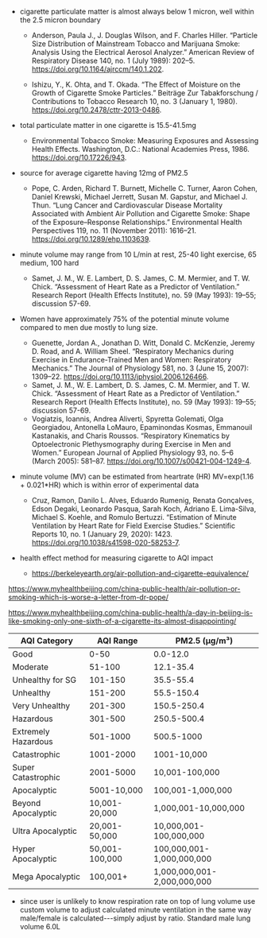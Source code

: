 - cigarette particulate matter is almost always below 1 micron, well within the 2.5 micron boundary

  - Anderson, Paula J., J. Douglas Wilson, and F. Charles Hiller. “Particle Size Distribution of Mainstream Tobacco and Marijuana Smoke: Analysis Using the Electrical Aerosol Analyzer.” American Review of Respiratory Disease 140, no. 1 (July 1989): 202–5. https://doi.org/10.1164/ajrccm/140.1.202.

  - Ishizu, Y., K. Ohta, and T. Okada. “The Effect of Moisture on the Growth of Cigarette Smoke Particles.” Beiträge Zur Tabakforschung / Contributions to Tobacco Research 10, no. 3 (January 1, 1980). https://doi.org/10.2478/cttr-2013-0486.

- total particulate matter in one cigarette is 15.5-41.5mg

  - Environmental Tobacco Smoke: Measuring Exposures and Assessing Health Effects. Washington, D.C.: National Academies Press, 1986. https://doi.org/10.17226/943.

- source for average cigarette having 12mg of PM2.5

  - Pope, C. Arden, Richard T. Burnett, Michelle C. Turner, Aaron Cohen, Daniel Krewski, Michael Jerrett, Susan M. Gapstur, and Michael J. Thun. “Lung Cancer and Cardiovascular Disease Mortality Associated with Ambient Air Pollution and Cigarette Smoke: Shape of the Exposure–Response Relationships.” Environmental Health Perspectives 119, no. 11 (November 2011): 1616–21. https://doi.org/10.1289/ehp.1103639.

- minute volume may range from 10 L/min at rest, 25-40 light exercise, 65 medium, 100 hard

  - Samet, J. M., W. E. Lambert, D. S. James, C. M. Mermier, and T. W. Chick. “Assessment of Heart Rate as a Predictor of Ventilation.” Research Report (Health Effects Institute), no. 59 (May 1993): 19–55; discussion 57-69.

- Women have approximately 75% of the potential minute volume compared to men due mostly to lung size.

  - Guenette, Jordan A., Jonathan D. Witt, Donald C. McKenzie, Jeremy D. Road, and A. William Sheel. “Respiratory Mechanics during Exercise in Endurance-Trained Men and Women: Respiratory Mechanics.” The Journal of Physiology 581, no. 3 (June 15, 2007): 1309–22. https://doi.org/10.1113/jphysiol.2006.126466.
  - Samet, J. M., W. E. Lambert, D. S. James, C. M. Mermier, and T. W. Chick. “Assessment of Heart Rate as a Predictor of Ventilation.” Research Report (Health Effects Institute), no. 59 (May 1993): 19–55; discussion 57-69.
  - Vogiatzis, Ioannis, Andrea Aliverti, Spyretta Golemati, Olga Georgiadou, Antonella LoMauro, Epaminondas Kosmas, Emmanouil Kastanakis, and Charis Roussos. “Respiratory Kinematics by Optoelectronic Plethysmography during Exercise in Men and Women.” European Journal of Applied Physiology 93, no. 5–6 (March 2005): 581–87. https://doi.org/10.1007/s00421-004-1249-4.

- minute volume (MV) can be estimated from heartrate (HR) MV=exp(1.16 + 0.021\*HR) which is within error of experimental data

  - Cruz, Ramon, Danilo L. Alves, Eduardo Rumenig, Renata Gonçalves, Edson Degaki, Leonardo Pasqua, Sarah Koch, Adriano E. Lima-Silva, Michael S. Koehle, and Romulo Bertuzzi. “Estimation of Minute Ventilation by Heart Rate for Field Exercise Studies.” Scientific Reports 10, no. 1 (January 29, 2020): 1423. https://doi.org/10.1038/s41598-020-58253-7.

- health effect method for measuring cigarette to AQI impact
  - https://berkeleyearth.org/air-pollution-and-cigarette-equivalence/

https://www.myhealthbeijing.com/china-public-health/air-pollution-or-smoking-which-is-worse-a-letter-from-dr-pope/

https://www.myhealthbeijing.com/china-public-health/a-day-in-beijing-is-like-smoking-only-one-sixth-of-a-cigarette-its-almost-disappointing/

| AQI Category        | AQI Range      | PM2.5 (µg/m³)               |
| ------------------- | -------------- | --------------------------- |
| Good                | 0-50           | 0.0-12.0                    |
| Moderate            | 51-100         | 12.1-35.4                   |
| Unhealthy for SG    | 101-150        | 35.5-55.4                   |
| Unhealthy           | 151-200        | 55.5-150.4                  |
| Very Unhealthy      | 201-300        | 150.5-250.4                 |
| Hazardous           | 301-500        | 250.5-500.4                 |
| Extremely Hazardous | 501-1000       | 500.5-1000                  |
| Catastrophic        | 1001-2000      | 1001-10,000                 |
| Super Catastrophic  | 2001-5000      | 10,001-100,000              |
| Apocalyptic         | 5001-10,000    | 100,001-1,000,000           |
| Beyond Apocalyptic  | 10,001-20,000  | 1,000,001-10,000,000        |
| Ultra Apocalyptic   | 20,001-50,000  | 10,000,001-100,000,000      |
| Hyper Apocalyptic   | 50,001-100,000 | 100,000,001-1,000,000,000   |
| Mega Apocalyptic    | 100,001+       | 1,000,000,001-2,000,000,000 |

- since user is unlikely to know respiration rate on top of lung volume use custom volume to adjust calculated minute ventilation in the same way male/female is calculated---simply adjust by ratio. Standard male lung volume 6.0L
